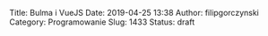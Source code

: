 Title: Bulma i VueJS
Date: 2019-04-25 13:38
Author: filipgorczynski
Category: Programowanie
Slug: 1433
Status: draft


